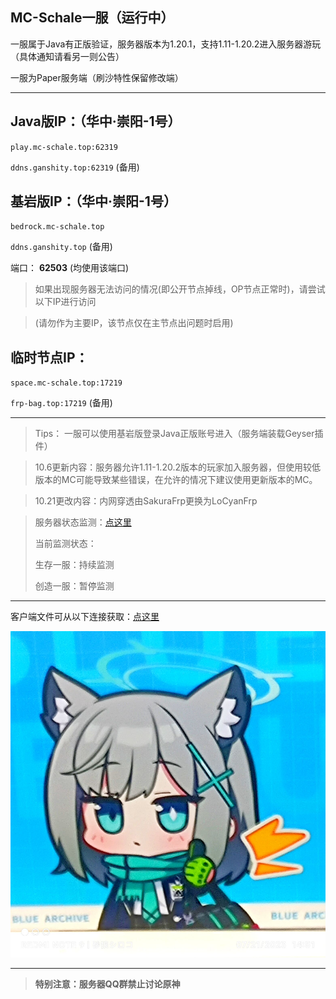 ## MC-Schale一服（运行中）
一服属于Java有正版验证，服务器版本为1.20.1，支持1.11-1.20.2进入服务器游玩（具体通知请看另一则公告）

一服为Paper服务端（刷沙特性保留修改端）

---

## Java版IP：（华中·崇阳-1号）

`play.mc-schale.top:62319`

`ddns.ganshity.top:62319` (备用)

## 基岩版IP：（华中·崇阳-1号）

`bedrock.mc-schale.top`

`ddns.ganshity.top` (备用)

端口： **62503** (均使用该端口)

>如果出现服务器无法访问的情况(即公开节点掉线，OP节点正常时)，请尝试以下IP进行访问

>(请勿作为主要IP，该节点仅在主节点出问题时启用)

## 临时节点IP：
`space.mc-schale.top:17219`

`frp-bag.top:17219` (备用)

---

>Tips：
>一服可以使用基岩版登录Java正版账号进入（服务端装载Geyser插件）

>10.6更新内容：服务器允许1.11-1.20.2版本的玩家加入服务器，但使用较低版本的MC可能导致某些错误，在允许的情况下建议使用更新版本的MC。

>10.21更改内容：内网穿透由SakuraFrp更换为LoCyanFrp

>服务器状态监测：[点这里](https://stats.uptimerobot.com/8yWxocOXOx)
>
>当前监测状态：
>
>生存一服：持续监测
>
>创造一服：暂停监测

---

客户端文件可从以下连接获取：[点这里](https://tpod14077-my.sharepoint.com/:f:/g/personal/gong1gong4_tpod14077_onmicrosoft_com/EvR5wuPmNC1Cjuo8dZnpfRsB88gQhJCEDSAAuEoX-xklSA?e=Rd73ug)


![白子点赞](./Images/白子点赞.jpg "白子点赞")

---

>**特别注意：服务器QQ群禁止讨论原神**
